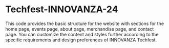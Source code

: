 # Techfest-INNOVANZA-24
This code provides the basic structure for the website with sections for the home page, events page, about page, merchandise page, and contact page. You can customize the content and styles further according to the specific requirements and design preferences of INNOVANZA Techfest.
